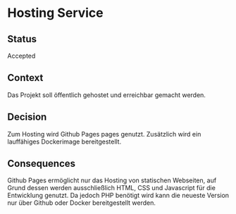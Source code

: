 # Hosting Service

## Status

Accepted

## Context

Das Projekt soll öffentlich gehostet und erreichbar gemacht werden.

## Decision

Zum Hosting wird Github Pages pages genutzt. Zusätzlich wird ein lauffähiges Dockerimage bereitgestellt.

## Consequences

Github Pages ermöglicht nur das Hosting von statischen Webseiten, auf Grund dessen werden ausschließlich HTML, CSS und Javascript für die Entwicklung genutzt.
Da jedoch PHP benötigt wird kann die neueste Version nur über Github oder Docker bereitgestellt werden.